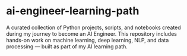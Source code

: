 # ai-engineer-learning-path
A curated collection of Python projects, scripts, and notebooks created during my journey to become an AI Engineer. This repository includes hands-on work on machine learning, deep learning, NLP, and data processing — built as part of my AI learning path.
